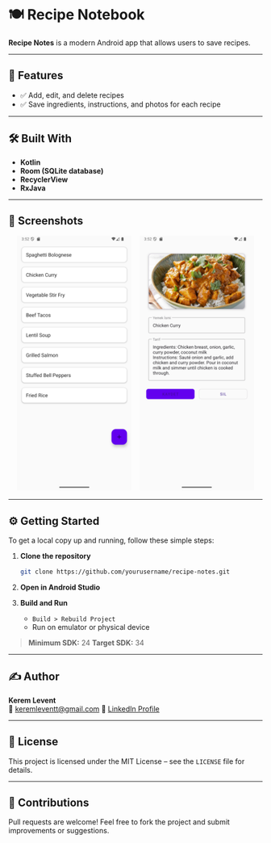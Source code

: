 # 🍽️ Recipe Notebook

**Recipe Notes** is a modern Android app that allows users to save recipes. 

---

## 🚀 Features

- ✅ Add, edit, and delete recipes
- ✅ Save ingredients, instructions, and photos for each recipe


---

## 🛠️ Built With

- **Kotlin**
- **Room (SQLite database)**
- **RecyclerView**
- **RxJava**

---

## 📸 Screenshots

<p align="center">
  <img src="screenshots/liste.png" alt="Recipe List" width="45%" />
  &nbsp;&nbsp;
  <img src="screenshots/tarif.png" alt="Add Recipe" width="45%" />
</p>

---

## ⚙️ Getting Started

To get a local copy up and running, follow these simple steps:

1. **Clone the repository**
   ```bash
   git clone https://github.com/yourusername/recipe-notes.git
   ```

2. **Open in Android Studio**

3. **Build and Run**
   - `Build > Rebuild Project`
   - Run on emulator or physical device

> **Minimum SDK:** 24 
> **Target SDK:** 34 

---

## ✍️ Author

**Kerem Levent**  
📧 [keremleventt@gmail.com](mailto:keremleventt@gmail.com)
🔗 [LinkedIn Profile]([https://linkedin.com/in/yourusername](https://www.linkedin.com/in/keremlevent/)) 

---

## 📄 License

This project is licensed under the MIT License – see the `LICENSE` file for details.

---

## 🙌 Contributions

Pull requests are welcome! Feel free to fork the project and submit improvements or suggestions.
